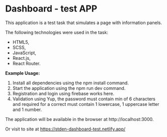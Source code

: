 # Dashboard - test APP

This application is a test task that simulates a page with information panels.

The following technologies were used in the task:

- HTML5,
- SCSS,
- JavaScript,
- React.js,
- React Router.

**Example Usage:**

1. Install all dependencies using the npm install command.
2. Start the application using the npm run dev command.
3. Registration and login using firebase works here.
4. Validation using Yup, the password must contain min of 6 characters and required for a correct must contain 1 lowercase, 1 uppercase letter and 1 number.

The application will be available in the browser at http://localhost:3000.

Or visit to site at https://stden-dashboard-test.netlify.app/
